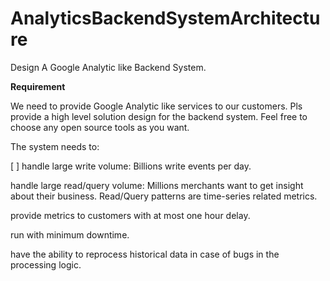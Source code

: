 # AnalyticsBackendSystemArchitecture
 Design A Google Analytic like Backend System. 
 
**Requirement**
 
We need to provide Google Analytic like services to our customers. Pls provide a high level solution design for the backend system. Feel free to choose any open source tools as you want.

The system needs to:

[ ] handle large write volume: Billions write events per day.

handle large read/query volume: Millions merchants want to get insight about their business. Read/Query patterns are time-series related metrics.

provide metrics to customers with at most one hour delay.

run with minimum downtime.

have the ability to reprocess historical data in case of bugs in the processing logic.
